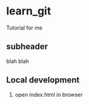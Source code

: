# learn_git
Tutorial for me

## subheader

blah blah

## Local development

1. open index.html in browser


